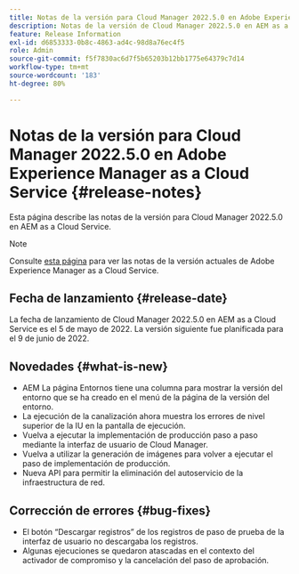 ```yaml
---
title: Notas de la versión para Cloud Manager 2022.5.0 en Adobe Experience Manager as a Cloud Service
description: Notas de la versión de Cloud Manager 2022.5.0 en AEM as a Cloud Service.
feature: Release Information
exl-id: d6853333-0b8c-4863-ad4c-98d8a76ec4f5
role: Admin
source-git-commit: f5f7830ac6d7f5b65203b12bb1775e64379c7d14
workflow-type: tm+mt
source-wordcount: '183'
ht-degree: 80%

---
```


# Notas de la versión para Cloud Manager 2022.5.0 en Adobe Experience Manager as a Cloud Service {#release-notes}

Esta página describe las notas de la versión para Cloud Manager 2022.5.0 en AEM as a Cloud Service.

>[!NOTE]
>
>Consulte [esta página](/help/release-notes/release-notes-cloud/release-notes-current.md) para ver las notas de la versión actuales de Adobe Experience Manager as a Cloud Service.

## Fecha de lanzamiento {#release-date}

La fecha de lanzamiento de Cloud Manager 2022.5.0 en AEM as a Cloud Service es el 5 de mayo de 2022. La versión siguiente fue planificada para el 9 de junio de 2022.

## Novedades {#what-is-new}

* AEM La página Entornos tiene una columna para mostrar la versión del entorno que se ha creado en el menú de la página de la versión del entorno.
* La ejecución de la canalización ahora muestra los errores de nivel superior de la IU en la pantalla de ejecución.
* Vuelva a ejecutar la implementación de producción paso a paso mediante la interfaz de usuario de Cloud Manager.
* Vuelva a utilizar la generación de imágenes para volver a ejecutar el paso de implementación de producción.
* Nueva API para permitir la eliminación del autoservicio de la infraestructura de red.

## Corrección de errores {#bug-fixes}

* El botón “Descargar registros” de los registros de paso de prueba de la interfaz de usuario no descargaba los registros.
* Algunas ejecuciones se quedaron atascadas en el contexto del activador de compromiso y la cancelación del paso de aprobación.

